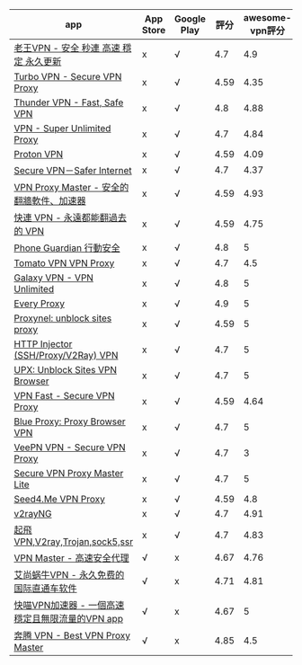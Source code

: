 |app|App Store|Google Play| 評分 | awesome-vpn評分 |
|---|---|---|---|---|
|[老王VPN - 安全 秒連 高速 穩定 永久更新](https://play.google.com/store/apps/details?id=com.sticktoit&hl=zh-tw&gl=tw)|x|√|4.7|4.9|
|[Turbo VPN - Secure VPN Proxy](https://play.google.com/store/apps/details?id=free.vpn.unblock.proxy.turbovpn&hl=zh-tw&gl=tw)|x|√|4.59|4.35|
|[Thunder VPN - Fast, Safe VPN](https://play.google.com/store/apps/details?id=com.fast.free.unblock.thunder.vpn&hl=zh-tw&gl=tw)|x|√|4.8|4.88|
|[VPN - Super Unlimited Proxy](https://play.google.com/store/apps/details?id=com.free.vpn.super.hotspot.open&hl=zh-tw&gl=tw)|x|√|4.7|4.84|
|[Proton VPN](https://play.google.com/store/apps/details?id=ch.protonvpn.android&hl=zh-tw&gl=tw)|x|√|4.59|4.09|
|[Secure VPN－Safer Internet](https://play.google.com/store/apps/details?id=com.fast.free.unblock.secure.vpn&hl=zh-tw&gl=tw)|x|√|4.7|4.37|
|[VPN Proxy Master - 安全的翻牆軟件、加速器](https://play.google.com/store/apps/details?id=free.vpn.unblock.proxy.vpn.master.pro&hl=zh-tw&gl=tw)|x|√|4.59|4.93|
|[快連 VPN - 永遠都能翻過去的 VPN](https://play.google.com/store/apps/details?id=world.letsgo.booster.android.pro&hl=zh-tw&gl=tw)|x|√|4.59|4.75|
|[Phone Guardian 行動安全](https://play.google.com/store/apps/details?id=com.distimo.phoneguardian&hl=zh-tw&gl=tw)|x|√|4.8|5|
|[Tomato VPN  VPN Proxy](https://play.google.com/store/apps/details?id=com.ironmeta.security.turbo.proxy.vpntomato.pro&hl=zh-tw&gl=tw)|x|√|4.7|4.5|
|[Galaxy VPN - VPN Unlimited](https://play.google.com/store/apps/details?id=com.galaxylab.ss&hl=zh-tw&gl=tw)|x|√|4.8|5|
|[Every Proxy](https://play.google.com/store/apps/details?id=com.gorillasoftware.everyproxy&hl=zh-tw&gl=tw)|x|√|4.9|5|
|[Proxynel: unblock sites proxy](https://play.google.com/store/apps/details?id=com.udicorn.proxybrowser.unblockwebsites&hl=zh-tw&gl=tw)|x|√|4.59|5|
|[HTTP Injector (SSH/Proxy/V2Ray) VPN](https://play.google.com/store/apps/details?id=com.evozi.injector&hl=zh-tw&gl=tw)|x|√|4.7|5|
|[UPX: Unblock Sites VPN Browser](https://play.google.com/store/apps/details?id=net.upx.proxy.browser&hl=zh-tw&gl=tw)|x|√|4.7|5|
|[VPN Fast - Secure VPN Proxy](https://play.google.com/store/apps/details?id=con.hotspot.vpn.free.master&hl=zh-tw&gl=tw)|x|√|4.59|4.64|
|[Blue Proxy: Proxy Browser VPN](https://play.google.com/store/apps/details?id=com.udicorn.proxy&hl=zh-tw&gl=tw)|x|√|4.7|5|
|[VeePN VPN - Secure VPN Proxy](https://play.google.com/store/apps/details?id=com.vpnproxy.connect&hl=zh-tw&gl=tw)|x|√|4.7|3|
|[Secure VPN Proxy Master Lite](https://play.google.com/store/apps/details?id=free.vpn.unblock.fast.proxy.vpn.master.pro.lite&hl=zh-tw&gl=tw)|x|√|4.7|5|
|[Seed4.Me VPN Proxy](https://play.google.com/store/apps/details?id=me.seed4.app.android&hl=zh-tw&gl=tw)|x|√|4.59|4.8|
|[v2rayNG](https://play.google.com/store/apps/details?id=com.v2ray.ang&hl=zh-tw&gl=tw)|x|√|4.7|4.91|
|[起飛VPN,V2ray,Trojan,sock5,ssr](https://play.google.com/store/apps/details?id=com.ambrose.overwall&hl=zh-tw&gl=tw)|x|√|4.7|4.83|
|[VPN Master - 高速安全代理](https://apps.apple.com/tw/app/id1025707485?l=zh-tw)|√|x|4.67|4.76|
|[艾尚蜗牛VPN - 永久免费的国际直通车软件](https://apps.apple.com/tw/app/id1117203062?l=zh-tw)|√|x|4.71|4.81|
|[快喵VPN加速器 - 一個高速穩定且無限流量的VPN app](https://apps.apple.com/tw/app/id1134784923?l=zh-tw)|√|x|4.67|5|
|[奔腾 VPN - Best VPN Proxy Master](https://apps.apple.com/tw/app/id1113245013?l=zh-tw)|√|x|4.85|4.5|
